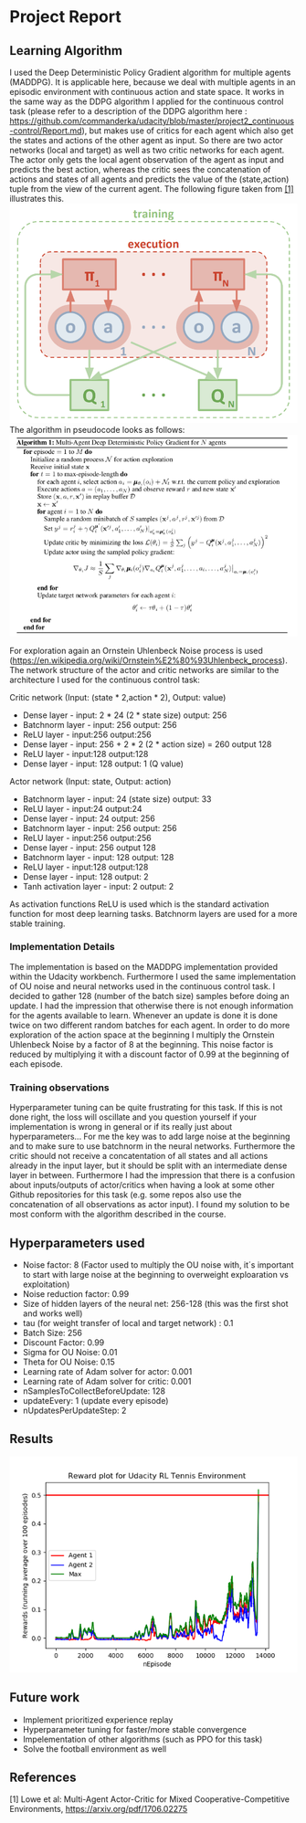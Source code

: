 # Project Report
## Learning Algorithm

I used the Deep Deterministic Policy Gradient algorithm for multiple agents (MADDPG). It is applicable here, because we deal with multiple agents in an episodic environment with continuous action and state space.
It works in the same way as the DDPG algorithm I applied for the continuous control task (please refer to a description of the DDPG algorithm here : https://github.com/commanderka/udacity/blob/master/project2_continuous-control/Report.md), but makes use of critics
for each agent which also get the states and actions of the other agent as input. So there are two actor networks (local and target) as well as two critic networks for each agent. The actor only gets
the local agent observation of the agent as input and predicts the best action, whereas the critic sees the concatenation of actions and states of all agents and predicts the value of the (state,action) tuple from the view
of the current agent. The following figure taken from [[1]](#1) illustrates this.
![]( multi-agent-actor-critic.png)
The algorithm in pseudocode looks as follows:
![]( maddpg_pseudocode.png)

For exploration again an Ornstein Uhlenbeck Noise process is used (https://en.wikipedia.org/wiki/Ornstein%E2%80%93Uhlenbeck_process).
The network structure of the actor and critic networks are similar to the architecture I used for the continuous control task:

Critic network (Input: (state \* 2,action \* 2), Output: value)

* Dense layer - input: 2 \* 24 (2 \* state size) output: 256
* Batchnorm layer - input: 256 output: 256
* ReLU layer - input:256 output:256
* Dense layer - input: 256 + 2 \* 2 (2 \* action size) = 260 output 128
* ReLU layer - input:128 output:128
* Dense layer - input: 128 output: 1 (Q value)

Actor network (Input: state, Output: action)

* Batchnorm layer - input: 24 (state size) output: 33
* ReLU layer - input:24 output:24
* Dense layer - input: 24 output: 256
* Batchnorm layer - input: 256 output: 256
* ReLU layer - input:256 output:256
* Dense layer - input: 256 output 128
* Batchnorm layer - input: 128 output: 128
* ReLU layer - input:128 output:128
* Dense layer - input: 128 output: 2
* Tanh activation layer - input: 2 output: 2

As activation functions ReLU is used which is the standard activation function for most deep learning tasks. Batchnorm layers are used for a more stable training.

### Implementation Details
The implementation is based on the MADDPG implementation provided within the Udacity workbench. Furthermore I used the same implementation of OU noise and neural networks used in the continuous control task.
I decided to gather 128 (number of the batch size) samples before doing an update. I had the impression that otherwise there is not enough information for the agents available to learn.
Whenever an update is done it is done twice on two different random batches for each agent.
In order to do more exploration of the action space at the beginning I multiply the Ornstein Uhlenbeck Noise by a factor of 8 at the beginning. This noise factor is reduced by multiplying it with a discount factor of 0.99 at the beginning of each episode.

### Training observations
Hyperparameter tuning can be quite frustrating for this task. If this is not done right, the loss will oscillate and you question yourself if your implementation is wrong in general or if its really
just about hyperparameters...
For me the key was to add large noise at the beginning and to make sure to use batchnorm in the neural networks.
Furthermore the critic should not receive a concatentation of all states and all actions already in the input layer, but it should be split with an intermediate dense layer
in between. Furthermore I had the impression that there is a confusion about inputs/outputs of actor/critics when having a look at some other Github repositories for this task (e.g. some
repos also use the concatenation of all observations as actor input). I found my solution to be most conform with the algorithm described in the course.


## Hyperparameters used
* Noise factor: 8 (Factor used to multiply the OU noise with, it´s important to start with large noise at the beginning to overweight exploaration vs exploitation)
* Noise reduction factor: 0.99
* Size of hidden layers of the neural net: 256-128 (this was the first shot and works well)
* tau (for weight transfer of local and target network) : 0.1
* Batch Size: 256
* Discount Factor: 0.99
* Sigma for OU Noise: 0.01
* Theta for OU Noise: 0.15
* Learning rate of Adam solver for actor: 0.001
* Learning rate of Adam solver for critic: 0.001
* nSamplesToCollectBeforeUpdate: 128
* updateEvery: 1 (update every episode)
* nUpdatesPerUpdateStep: 2

## Results
 ![]( plots/scoresPerEpisode.png)

## Future work
* Implement prioritized experience replay
* Hyperparameter tuning for faster/more stable convergence
* Impelementation of other algorithms (such as PPO for this task)
* Solve the football environment as well

## References
<a id="1">[1]</a>
Lowe et al: Multi-Agent Actor-Critic for Mixed Cooperative-Competitive Environments, https://arxiv.org/pdf/1706.02275

